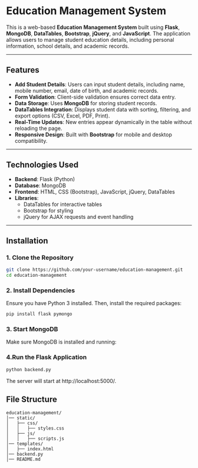 # Education Management System

This is a web-based **Education Management System** built using **Flask**, **MongoDB**, **DataTables**, **Bootstrap**, **jQuery**, and **JavaScript**. The application allows users to manage student education details, including personal information, school details, and academic records.

---

## Features

- **Add Student Details**: Users can input student details, including name, mobile number, email, date of birth, and academic records.
- **Form Validation**: Client-side validation ensures correct data entry.
- **Data Storage**: Uses **MongoDB** for storing student records.
- **DataTables Integration**: Displays student data with sorting, filtering, and export options (CSV, Excel, PDF, Print).
- **Real-Time Updates**: New entries appear dynamically in the table without reloading the page.
- **Responsive Design**: Built with **Bootstrap** for mobile and desktop compatibility.

---

## Technologies Used

- **Backend**: Flask (Python)
- **Database**: MongoDB
- **Frontend**: HTML, CSS (Bootstrap), JavaScript, jQuery, DataTables
- **Libraries**:
  - DataTables for interactive tables
  - Bootstrap for styling
  - jQuery for AJAX requests and event handling

---

## Installation

### 1. Clone the Repository
```bash
git clone https://github.com/your-username/education-management.git
cd education-management
```

### 2. Install Dependencies
Ensure you have Python 3 installed. Then, install the required packages:
```bash
pip install flask pymongo
```

### 3. Start MongoDB
Make sure MongoDB is installed and running:

### 4.Run the Flask Application
```bash
python backend.py
```

The server will start at http://localhost:5000/.

## File Structure

```
education-management/
│── static/
│   ├── css/
│   │   ├── styles.css
│   ├── js/
│   │   ├── scripts.js
│── templates/
│   ├── index.html
│── backend.py
│── README.md

```
